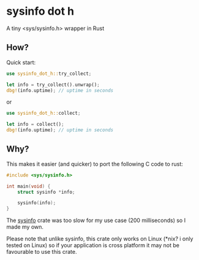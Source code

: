 # sysinfo dot h

A tiny <sys/sysinfo.h> wrapper in Rust

## How?

Quick start:

```rust
use sysinfo_dot_h::try_collect;

let info = try_collect().unwrap();
dbg!(info.uptime); // uptime in seconds
```

or

```rust
use sysinfo_dot_h::collect;

let info = collect();
dbg!(info.uptime); // uptime in seconds
```

## Why?

This makes it easier (and quicker) to port the following C code to rust:

```c
#include <sys/sysinfo.h>

int main(void) {
    struct sysinfo *info;

    sysinfo(info);
}
```

The [sysinfo](https://crates.io/crates/sysinfo) crate was too slow for my use case (200 milliseconds) so I made my own.

Please note that unlike sysinfo, this crate only works on Linux (*nix? i only tested on Linux) so if your application is cross platform it may not be favourable to use this crate.
